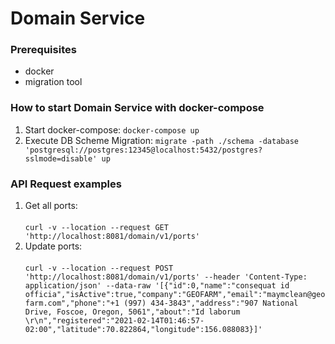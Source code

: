 # Domain Service

### Prerequisites 
- docker
- migration tool

### How to start Domain Service with docker-compose
1. Start docker-compose: ``docker-compose up``
2. Execute DB Scheme Migration: ``migrate -path ./schema -database 'postgresql://postgres:12345@localhost:5432/postgres?sslmode=disable' up``

### API Request examples
1. Get all ports: <br></br>``curl -v --location --request GET 'http://localhost:8081/domain/v1/ports'``
2. Update ports: <br></br>``curl -v --location --request POST 'http://localhost:8081/domain/v1/ports' --header 'Content-Type: application/json' --data-raw '[{"id":0,"name":"consequat id officia","isActive":true,"company":"GEOFARM","email":"maymclean@geofarm.com","phone":"+1 (997) 434-3843","address":"907 National Drive, Foscoe, Oregon, 5061","about":"Id laborum \r\n","registered":"2021-02-14T01:46:57-02:00","latitude":70.822864,"longitude":156.088083}]'``